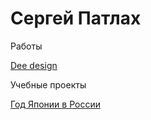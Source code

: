 
# Сергей Патлах
Работы

[Dee design](https://qmuif.github.io/deeLanding)


Учебные проекты

[Год Японии в России](https://qmuif.github.io/yearOfJapan)
